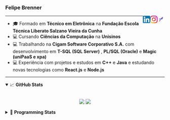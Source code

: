 <h3>Felipe Brenner</h3>

<a href="https://app.rocketseat.com.br/me/felipe-de-oliveira-brenner-conta-ignite" target="_blank" rel="nofollow"><img align="right" width="23rem" src="./assets/rocketseat.png" alt="Rocketseat: @felipe-de-oliveira-brenner-conta-ignite"/></a>
<a href="https://www.instagram.com/felipeobrenner/" target="_blank" rel="nofollow"><img align="right" width="23rem" src="./assets/instagram.png" alt="Instagram: @felipeobrenner"/></a>
<a href="https://www.linkedin.com/in/felipe-de-oliveira-brenner/" target="_blank" rel="nofollow"><img align="right" width="23rem" src="./assets/linkedin.png" alt="LinkedIn: @felipe-de-oliveira-brenner"/></a>

---

- 🎓 Formado em **Técnico em Eletrônica** na **Fundação Escola Técnica Liberato Salzano Vieira da Cunha**
- 💻 Cursando **Ciências da Computação** na **Unisinos**
- 💻 Trabalhando na **Cigam Software Corporativo S.A.** com desenvolvimento em **T-SQL (SQL Server)** , **PL/SQL (Oracle)** e **Magic (uniPaaS e xpa)**
- 💻 Experiência com projetos e estudos em **C++** e **Java** e estudando novas tecnologias como **React.js** e **Node.js**

---

<details open>
  <summary>📈 <b>GitHub Stats</b></summary>
  <br>
  <p align="center">
  <img src="https://github-readme-stats.vercel.app/api?username=felipebrenner&show_icons=true&theme=dark"/>
  <img src="https://github-readme-stats.vercel.app/api/top-langs/?username=felipebrenner&layout=compact&theme=dark">
  </p>

</details>

<details>
  <summary>🤖 <b>Programming Stats</b></summary>
  <br/>

  <!--START_SECTION:waka-->
**🐱 My Github Data** 

> 🏆 388 Contributions in the Year 2021
 > 
> 📦 107.5 kB Used in Github's Storage 
 > 
> 🚫 Not Opted to Hire
 > 
> 📜 17 Public Repositories 
 > 
> 🔑 0 Private Repositories  
 > 
**I'm a Night 🦉** 

```text
🌞 Morning    33 commits     ██░░░░░░░░░░░░░░░░░░░░░░░   8.64% 
🌆 Daytime    103 commits    ██████░░░░░░░░░░░░░░░░░░░   26.96% 
🌃 Evening    223 commits    ██████████████░░░░░░░░░░░   58.38% 
🌙 Night      23 commits     █░░░░░░░░░░░░░░░░░░░░░░░░   6.02%

```
📅 **I'm Most Productive on Tuesday** 

```text
Monday       65 commits     ████░░░░░░░░░░░░░░░░░░░░░   17.02% 
Tuesday      86 commits     █████░░░░░░░░░░░░░░░░░░░░   22.51% 
Wednesday    32 commits     ██░░░░░░░░░░░░░░░░░░░░░░░   8.38% 
Thursday     42 commits     ██░░░░░░░░░░░░░░░░░░░░░░░   10.99% 
Friday       25 commits     █░░░░░░░░░░░░░░░░░░░░░░░░   6.54% 
Saturday     58 commits     ███░░░░░░░░░░░░░░░░░░░░░░   15.18% 
Sunday       74 commits     ████░░░░░░░░░░░░░░░░░░░░░   19.37%

```


📊 **This Week I Spent My Time On** 

```text
💬 Programming Languages: 
Python                   4 hrs 43 mins       ████████░░░░░░░░░░░░░░░░░   35.46% 
TypeScript               3 hrs 54 mins       ███████░░░░░░░░░░░░░░░░░░   29.36% 
Markdown                 2 hrs 41 mins       █████░░░░░░░░░░░░░░░░░░░░   20.26% 
SCSS                     1 hr 22 mins        ██░░░░░░░░░░░░░░░░░░░░░░░   10.28% 
JSON                     28 mins             █░░░░░░░░░░░░░░░░░░░░░░░░   3.6%

🔥 Editors: 
VS Code                  13 hrs 18 mins      █████████████████████████   100.0%

🐱‍💻 Projects: 
ignite-reactjs-desafios  5 hrs 29 mins       ██████████░░░░░░░░░░░░░░░   41.29% 
Clique                   3 hrs 48 mins       ███████░░░░░░░░░░░░░░░░░░   28.64% 
pysctp                   3 hrs 19 mins       ██████░░░░░░░░░░░░░░░░░░░   25.0% 
ignite-reactjs-ignews    19 mins             ░░░░░░░░░░░░░░░░░░░░░░░░░   2.46% 
chapter-lll-desafio-01-cr11 mins             ░░░░░░░░░░░░░░░░░░░░░░░░░   1.47%

💻 Operating System: 
Linux                    12 hrs 53 mins      ████████████████████████░   96.83% 
Windows                  25 mins             ░░░░░░░░░░░░░░░░░░░░░░░░░   3.17%

```

**I Mostly Code in TypeScript** 

```text
TypeScript               5 repos             ███████░░░░░░░░░░░░░░░░░░   31.25% 
Java                     3 repos             ████░░░░░░░░░░░░░░░░░░░░░   18.75% 
CSS                      2 repos             ███░░░░░░░░░░░░░░░░░░░░░░   12.5% 
Assembly                 1 repo              █░░░░░░░░░░░░░░░░░░░░░░░░   6.25% 
HTML                     1 repo              █░░░░░░░░░░░░░░░░░░░░░░░░   6.25%

```



 Last Updated on 23/06/2021
<!--END_SECTION:waka-->
</details>

